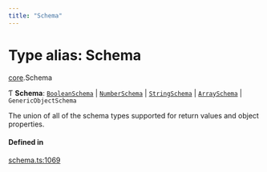```yaml
---
title: "Schema"
---
```

# Type alias: Schema

[core](../modules/core.md).Schema

Ƭ **Schema**: [`BooleanSchema`](../interfaces/core.BooleanSchema.md) \| [`NumberSchema`](core.NumberSchema.md) \| [`StringSchema`](core.StringSchema.md) \| [`ArraySchema`](../interfaces/core.ArraySchema.md) \| `GenericObjectSchema`

The union of all of the schema types supported for return values and object properties.

#### Defined in

[schema.ts:1069](https://github.com/coda/packs-sdk/blob/main/schema.ts#L1069)
